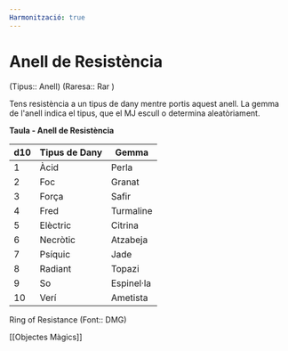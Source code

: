 ```yaml
---
Harmonització: true
---
```

# Anell de Resistència

(Tipus:: Anell) (Raresa:: Rar )

Tens resistència a un tipus de dany mentre portis aquest anell. La gemma de l'anell indica el tipus, que el MJ escull o determina aleatòriament.

**Taula - Anell de Resistència**

| d10 | Tipus de Dany | Gemma        |
|-----|-------------|------------|
| 1   | Àcid        | Perla      |
| 2   | Foc        | Granat     |
| 3   | Força       | Safir   |
| 4   | Fred        | Turmaline |
| 5   | Elèctric | Citrina    |
| 6   | Necròtic    | Atzabeja        |
| 7   | Psíquic     | Jade       |
| 8   | Radiant     | Topazi      |
| 9   | So     | Espinel·la     |
| 10  | Verí      | Ametista   |

Ring of Resistance (Font:: DMG)

[[Objectes Màgics]]